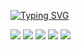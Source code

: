 [![Typing SVG](https://readme-typing-svg.herokuapp.com?font=Satisfy&size=30&color=1A1B27&lines=Welcome+to+my+GitHub)](https://git.io/typing-svg)


![](https://github-profile-summary-cards.vercel.app/api/cards/profile-details?username=jfilya&theme=tokyonight)
![](https://github-profile-summary-cards.vercel.app/api/cards/most-commit-language?username=jfilya&theme=tokyonight)
![](https://github-profile-summary-cards.vercel.app/api/cards/repos-per-language?username=jfilya&theme=tokyonight)
![](https://github-profile-summary-cards.vercel.app/api/cards/stats?username=jfilya&theme=tokyonight)
![](https://github-profile-summary-cards.vercel.app/api/cards/productive-time?username=jfilya&theme=tokyonight)

<!--
**jfilya/jfilya** is a ✨ _special_ ✨ repository because its `README.md` (this file) appears on your GitHub profile.

Here are some ideas to get you started:

- 🔭 I’m currently working on ...
- 🌱 I’m currently learning ...
- 👯 I’m looking to collaborate on ...
- 🤔 I’m looking for help with ...
- 💬 Ask me about ...
- 📫 How to reach me: ...
- 😄 Pronouns: ...
- ⚡ Fun fact: ...
-->
